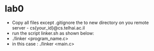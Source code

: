 # lab0
- Copy all files except .gitignore the to new directory on you remote server - cs{your_id}@cs.telhai.ac.il
- run the script linker.sh as shown below:
- ./linker <program_name.c>
- in this case : ./linker <main.c>
